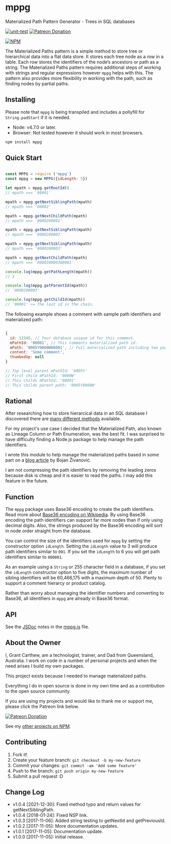 # mppg

Materialized Path Pattern Generator - Trees in SQL databases

[![unit-test](https://github.com/grantcarthew/node-mppg/actions/workflows/unit-tests.yaml/badge.svg)][actions-url]
[![Patreon Donation][patreon-image]][patreon-url]

[![NPM][nodei-npm-image]][nodei-npm-url]

The Materialized Paths pattern is a simple method to store tree or hierarchical data into a flat data store. It stores each tree node as a row in a table. Each row stores the identifiers of the node’s ancestors or path as a string. The Materialized Paths pattern requires additional steps of working with strings and regular expressions however `mppg` helps with this. The pattern also provides more flexibility in working with the path, such as finding nodes by partial paths.

## Installing

Please note that `mppg` is being transpiled and includes a pollyfill for `String.padStart` if it is needed.

* Node: v4.7.0 or later.
* Browser: Not tested however it should work in most browsers.
```sh
npm install mppg
```

## Quick Start

```js

const MPPG = require ('mppg')
const mppg = new MPPG({idLength: 5})

let mpath = mppg.getRootId()
// mpath === '00001'

mpath = mppg.getNextSiblingPath(mpath)
// mpath === '00002'

mpath = mppg.getNextChildPath(mpath)
// mpath === '0000200001'

mpath = mppg.getNextSiblingPath(mpath)
// mpath === '0000200002'

mpath = mppg.getNextSiblingPath(mpath)
// mpath === '0000200003'

mpath = mppg.getNextChildPath(mpath)
// mpath === '000020000300001'

console.log(mppg.getPathLength(mpath))
// 3

console.log(mppg.getParentId(mpath))
// '0000200003'

console.log(mppg.getChildId(mpath))
// '00001' <= The last id in the chain.
```

The following example shows a comment with sample path identifiers and materialized path:

```js

{
  id: 12345, // Your database unique id for this comment.
  mPathId: '00001', // This comments materialized path id.
  mPath: '0005Y0000W00001', // Full materialized path including two parents.
  content: 'Some comment',
  thumbedUp: null
}

// Top level parent mPathId: '0005Y'
// First child mPathId: '0000W'
// This childs mPathId: '00001'
// This childs parent path: '0005Y0000W'

```

## Rational

After researching how to store hierarcical data in an SQL database I discovered there are [many different methods](https://stackoverflow.com/questions/4048151/what-are-the-options-for-storing-hierarchical-data-in-a-relational-database) available.

For my project's use case I decided that the Materialized Path, also known as Lineage Column or Path Enumeration, was the best fit. I was surprised to have difficulty finding a Node.js package to help manage the path identifiers.

I wrote this module to help manage the materialized paths based in some part on a [blog article](https://bojanz.wordpress.com/2014/04/25/storing-hierarchical-data-materialized-path/) by Bojan Živanović.

I am not compressing the path identifiers by removing the leading zeros because disk is cheap and it is easier to read the paths. I may add this feature in the future.

## Function

The `mppg` package uses Base36 encoding to create the path identifiers. Read more about [Base36 encoding on Wikipedia](https://en.wikipedia.org/wiki/Base36). By using Base36 encoding the path identifiers can support far more nodes than if only using decimal digits. Also, the strings produced by the Base36 encoding will sort in node order straight from the database.

You can control the size of the identifiers used for `mppg` by setting the constructor option `idLength`. Setting the `idLength` value to 3 will produce path identifiers similar to `001`. If you set the `idLength` to 6 you will get path identifiers similar to `000001`.

As an example using a `String` or 255 character field in a database, if you set the `idLength` constructor option to five digits, the maximum number of sibling identifiers will be 60,466,175 with a maximum depth of 50. Plenty to support a comment hierarcy or product catalog.

Rather than worry about managing the identifier numbers and converting to Base36, all identifiers in `mppg` are already in Base36 format.

## API

See the [JSDoc](http://usejsdoc.org/) notes in the [mppg.js](/mppg.js) file.

## About the Owner

I, Grant Carthew, am a technologist, trainer, and Dad from Queensland, Australia. I work on code in a number of personal projects and when the need arises I build my own packages.

This project exists because I needed to manage materialized paths.

Everything I do in open source is done in my own time and as a contribution to the open source community.

If you are using my projects and would like to thank me or support me, please click the Patreon link below.

[![Patreon Donation][patreon-image]][patreon-url]

See my [other projects on NPM](https://www.npmjs.com/~grantcarthew).

## Contributing

1.  Fork it!
2.  Create your feature branch: `git checkout -b my-new-feature`
3.  Commit your changes: `git commit -am 'Add some feature'`
4.  Push to the branch: `git push origin my-new-feature`
5.  Submit a pull request :D

## Change Log

- v1.0.4 [2021-12-30]: Fixed method typo and return values for getNextSiblingPath.
- v1.0.4 [2018-01-24]: Fixed NSP link.
- v1.0.3 [2017-11-06]: Added string testing to getNextId and getPreviousId.
- v1.0.2 [2017-11-05]: More documentation updates.
- v1.0.1 [2017-11-05]: Documentation update. 
- v1.0.0 [2017-11-05]: Initial release. 

[mppg-url]: https://github.com/grantcarthew/node-mppg
[actions-url]: https://github.com/grantcarthew/node-mppg/actions
[patreon-image]: https://img.shields.io/badge/patreon-donate-yellow.svg
[patreon-url]: https://www.patreon.com/grantcarthew
[nodei-npm-image]: https://nodei.co/npm/mppg.png?downloads=true&downloadRank=true&stars=true
[nodei-npm-url]: https://nodei.co/npm/mppg/
